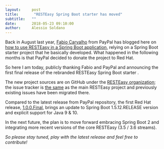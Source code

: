 ```yaml
---
layout:     post
title:       "RESTEasy Spring Boot starter has moved"
subtitle:   ""
date:       2018-05-23 09:10:00
author:     Alessio Soldano
---
```



                    



                    




Back in August last year, [Fabio Carvalho](https://developer.jboss.org/people/fabiocarvalho) from PayPal has blogged here on [how to use RESTEasy in a Spring Boot application](https://developer.jboss.org/community/resteasy/blog/2017/08/09/how-to-use-resteasy-in-a-spring-boot-application), relying on a Spring Boot starter project that he basically developed. What happened in the following months is that PayPal decided to donate the project to Red Hat.

So here I am today, 
publicly thanking Fabio and PayPal and announcing the first final release of the rebranded RESTEasy Spring Boot starter
.

The new project sources are on GitHub under the [RESTEasy organization](https://github.com/resteasy/resteasy-spring-boot); the issue tracker is [the same](https://issues.redhat.com/projects/RESTEASY?selectedItem=com.atlassian.jira.jira-projects-plugin%3Arelease-page&amp;status=released-unreleased) as the main RESTEasy project and previously existing issues have been migrated there.

Compared to the latest release from PayPal repository, the first Red Hat release, [1.0.0.Final](https://github.com/resteasy/resteasy-spring-boot/tree/1.0.0.Final), brings an update to Spring Boot 1.5.12.RELEASE version and explicit support for Java 9 &amp; 10.

In the next future, the plan is to move forward embracing Spring Boot 2 and integrating more recent versions of the core RESTEasy (3.5 / 3.6 streams).

_So please stay tuned, play with the latest release and feel free to contribute!_
